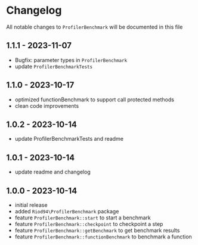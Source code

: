 # Changelog

All notable changes to `ProfilerBenchmark` will be documented in this file

## 1.1.1 - 2023-11-07

- Bugfix: parameter types in `ProfilerBenchmark`
- update `ProfilerBenchmarkTests`

## 1.1.0 - 2023-10-17

- optimized functionBenchmark to support call protected methods
- clean code improvements

## 1.0.2 - 2023-10-14

- update ProfilerBenchmarkTests and readme

## 1.0.1 - 2023-10-14

- update readme and changelog

## 1.0.0 - 2023-10-14

- initial release
- added `Riod94\ProfilerBenchmark` package
- feature `ProfilerBenchmark::start` to start a benchmark
- feature `ProfilerBenchmark::checkpoint` to checkpoint a step
- feature `ProfilerBenchmark::getBenchmark` to get benchmark results
- feature `ProfilerBenchmark::functionBenchmark` to benchmark a function
